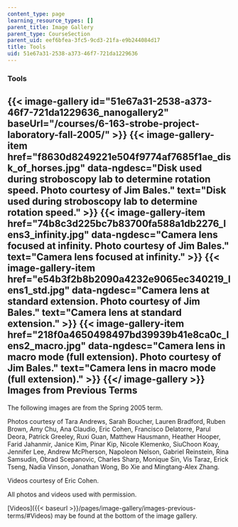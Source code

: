 ```yaml
---
content_type: page
learning_resource_types: []
parent_title: Image Gallery
parent_type: CourseSection
parent_uid: eef6bfea-3fc5-9cd3-21fa-e9b244084d17
title: Tools
uid: 51e67a31-2538-a373-46f7-721da1229636
---
```


### Tools
{{< image-gallery id="51e67a31-2538-a373-46f7-721da1229636_nanogallery2" baseUrl="/courses/6-163-strobe-project-laboratory-fall-2005/" >}}
{{< image-gallery-item href="f8630d8249221e504f9774af7685f1ae_disk_of_horses.jpg" data-ngdesc="Disk used during stroboscopy lab to determine rotation speed. Photo courtesy of Jim Bales." text="Disk used during stroboscopy lab to determine rotation speed." >}}
{{< image-gallery-item href="74b8c3d225bc7b83700fa588a1db2276_lens3_infinity.jpg" data-ngdesc="Camera lens focused at infinity. Photo courtesy of Jim Bales." text="Camera lens focused at infinity." >}}
{{< image-gallery-item href="e54b3f2b8b2090a4232e9065ec340219_lens1_std.jpg" data-ngdesc="Camera lens at standard extension. Photo courtesy of Jim Bales." text="Camera lens at standard extension." >}}
{{< image-gallery-item href="218f0a4650498497bd39939b41e8ca0c_lens2_macro.jpg" data-ngdesc="Camera lens in macro mode (full extension). Photo courtesy of Jim Bales." text="Camera lens in macro mode (full extension)." >}}
{{</ image-gallery >}}
Images from Previous Terms
--------------------------

The following images are from the Spring 2005 term.

Photos courtesy of Tara Andrews, Sarah Boucher, Lauren Bradford, Ruben Brown, Amy Chu, Ana Claudio, Eric Cohen, Francisco Delatorre, Parul Deora, Patrick Greeley, Ruxi Guan, Matthew Hausmann, Heather Hooper, Farid Jahanmir, Janice Kim, Pinar Kip, Nicole Klemenko, SiuChoon Koay, Jennifer Lee, Andrew McPherson, Napoleon Nelson, Gabriel Reinstein, Rina Samsudin, Obrad Scepanovic, Charles Sharp, Monique Sin, Vis Taraz, Erick Tseng, Nadia Vinson, Jonathan Wong, Bo Xie and Mingtang-Alex Zhang.

Videos courtesy of Eric Cohen.

All photos and videos used with permission.

  
  
[Videos]({{< baseurl >}}/pages/image-gallery/images-previous-terms/#Videos) may be found at the bottom of the image gallery.